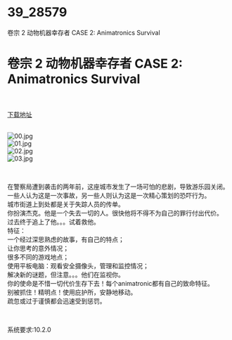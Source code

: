 # 39_28579
卷宗 2 动物机器幸存者 CASE 2: Animatronics Survival
# 卷宗 2 动物机器幸存者 CASE 2: Animatronics Survival
 <br/></br>
[下载地址](https://www.switch520.cc/article/28579 "下载地址")
<br/></br>

<p><img title="00.jpg" src="https://www.switch520.cc/muke_img/2022_03_23_9ca4179fa4620.jpg" alt="00.jpg"><br>
<img title="01.jpg" src="https://www.switch520.cc/muke_img/2022_03_23_6ade3c2edba10.jpg" alt="01.jpg"><br>
<img title="02.jpg" src="https://www.switch520.cc/muke_img/2022_03_23_1fab9b3f69145.jpg" alt="02.jpg"><br>
<img title="03.jpg" src="https://www.switch520.cc/muke_img/2022_03_23_eb45186f99ec1.jpg" alt="03.jpg"></p>
<p>&nbsp;</p>
<p>在警察局遭到袭击的两年前，这座城市发生了一场可怕的悲剧，导致游乐园关闭。<br>
一些人认为这是一次事故，另一些人则认为这是一次精心策划的恐吓行为。<br>
城市街道上到处都是关于失踪人员的传单。<br>
你扮演杰克。他是一个失去一切的人。很快他将不得不为自己的罪行付出代价。<br>
过去终于追上了他。。。试着救他。<br>
特征：<br>
一个经过深思熟虑的故事，有自己的特点；<br>
让你思考的意外情况；<br>
很多不同的游戏地点；<br>
使用平板电脑：观看安全摄像头，管理和监控情况；<br>
解决新的谜题，但注意。。。他们在监视你。<br>
你的使命是不惜一切代价生存下去！每个animatronic都有自己的致命特征。<br>
别被抓住！精明点！使用庇护所，安静地移动。<br>
疏忽或过于谨慎都会迅速受到惩罚。</p>
<p>&nbsp;</p>
<p>系统要求:10.2.0</p>



